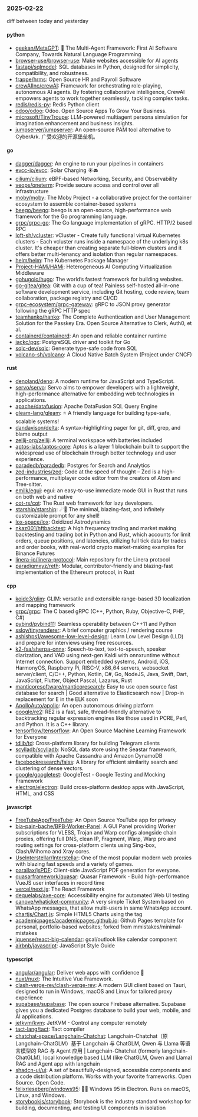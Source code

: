 ### 2025-02-22
diff between today and yesterday

#### python
* [geekan/MetaGPT](https://github.com/geekan/MetaGPT): 🌟 The Multi-Agent Framework: First AI Software Company, Towards Natural Language Programming
* [browser-use/browser-use](https://github.com/browser-use/browser-use): Make websites accessible for AI agents
* [fastapi/sqlmodel](https://github.com/fastapi/sqlmodel): SQL databases in Python, designed for simplicity, compatibility, and robustness.
* [frappe/hrms](https://github.com/frappe/hrms): Open Source HR and Payroll Software
* [crewAIInc/crewAI](https://github.com/crewAIInc/crewAI): Framework for orchestrating role-playing, autonomous AI agents. By fostering collaborative intelligence, CrewAI empowers agents to work together seamlessly, tackling complex tasks.
* [redis/redis-py](https://github.com/redis/redis-py): Redis Python client
* [odoo/odoo](https://github.com/odoo/odoo): Odoo. Open Source Apps To Grow Your Business.
* [microsoft/TinyTroupe](https://github.com/microsoft/TinyTroupe): LLM-powered multiagent persona simulation for imagination enhancement and business insights.
* [jumpserver/jumpserver](https://github.com/jumpserver/jumpserver): An open-source PAM tool alternative to CyberArk. 广受欢迎的开源堡垒机。

#### go
* [dagger/dagger](https://github.com/dagger/dagger): An engine to run your pipelines in containers
* [evcc-io/evcc](https://github.com/evcc-io/evcc): Solar Charging ☀️🚘
* [cilium/cilium](https://github.com/cilium/cilium): eBPF-based Networking, Security, and Observability
* [veops/oneterm](https://github.com/veops/oneterm): Provide secure access and control over all infrastructure
* [moby/moby](https://github.com/moby/moby): The Moby Project - a collaborative project for the container ecosystem to assemble container-based systems
* [beego/beego](https://github.com/beego/beego): beego is an open-source, high-performance web framework for the Go programming language.
* [grpc/grpc-go](https://github.com/grpc/grpc-go): The Go language implementation of gRPC. HTTP/2 based RPC
* [loft-sh/vcluster](https://github.com/loft-sh/vcluster): vCluster - Create fully functional virtual Kubernetes clusters - Each vcluster runs inside a namespace of the underlying k8s cluster. It's cheaper than creating separate full-blown clusters and it offers better multi-tenancy and isolation than regular namespaces.
* [helm/helm](https://github.com/helm/helm): The Kubernetes Package Manager
* [Project-HAMi/HAMi](https://github.com/Project-HAMi/HAMi): Heterogeneous AI Computing Virtualization Middleware
* [gohugoio/hugo](https://github.com/gohugoio/hugo): The world’s fastest framework for building websites.
* [go-gitea/gitea](https://github.com/go-gitea/gitea): Git with a cup of tea! Painless self-hosted all-in-one software development service, including Git hosting, code review, team collaboration, package registry and CI/CD
* [grpc-ecosystem/grpc-gateway](https://github.com/grpc-ecosystem/grpc-gateway): gRPC to JSON proxy generator following the gRPC HTTP spec
* [teamhanko/hanko](https://github.com/teamhanko/hanko): The Complete Authentication and User Management Solution for the Passkey Era. Open Source Alternative to Clerk, Auth0, et al.
* [containerd/containerd](https://github.com/containerd/containerd): An open and reliable container runtime
* [jackc/pgx](https://github.com/jackc/pgx): PostgreSQL driver and toolkit for Go
* [sqlc-dev/sqlc](https://github.com/sqlc-dev/sqlc): Generate type-safe code from SQL
* [volcano-sh/volcano](https://github.com/volcano-sh/volcano): A Cloud Native Batch System (Project under CNCF)

#### rust
* [denoland/deno](https://github.com/denoland/deno): A modern runtime for JavaScript and TypeScript.
* [servo/servo](https://github.com/servo/servo): Servo aims to empower developers with a lightweight, high-performance alternative for embedding web technologies in applications.
* [apache/datafusion](https://github.com/apache/datafusion): Apache DataFusion SQL Query Engine
* [gleam-lang/gleam](https://github.com/gleam-lang/gleam): ⭐️ A friendly language for building type-safe, scalable systems!
* [dandavison/delta](https://github.com/dandavison/delta): A syntax-highlighting pager for git, diff, grep, and blame output
* [zellij-org/zellij](https://github.com/zellij-org/zellij): A terminal workspace with batteries included
* [aptos-labs/aptos-core](https://github.com/aptos-labs/aptos-core): Aptos is a layer 1 blockchain built to support the widespread use of blockchain through better technology and user experience.
* [paradedb/paradedb](https://github.com/paradedb/paradedb): Postgres for Search and Analytics
* [zed-industries/zed](https://github.com/zed-industries/zed): Code at the speed of thought – Zed is a high-performance, multiplayer code editor from the creators of Atom and Tree-sitter.
* [emilk/egui](https://github.com/emilk/egui): egui: an easy-to-use immediate mode GUI in Rust that runs on both web and native
* [cot-rs/cot](https://github.com/cot-rs/cot): The Rust web framework for lazy developers.
* [starship/starship](https://github.com/starship/starship): ☄🌌️ The minimal, blazing-fast, and infinitely customizable prompt for any shell!
* [lox-space/lox](https://github.com/lox-space/lox): Oxidized Astrodynamics
* [nkaz001/hftbacktest](https://github.com/nkaz001/hftbacktest): A high frequency trading and market making backtesting and trading bot in Python and Rust, which accounts for limit orders, queue positions, and latencies, utilizing full tick data for trades and order books, with real-world crypto market-making examples for Binance Futures
* [linera-io/linera-protocol](https://github.com/linera-io/linera-protocol): Main repository for the Linera protocol
* [paradigmxyz/reth](https://github.com/paradigmxyz/reth): Modular, contributor-friendly and blazing-fast implementation of the Ethereum protocol, in Rust

#### cpp
* [koide3/glim](https://github.com/koide3/glim): GLIM: versatile and extensible range-based 3D localization and mapping framework
* [grpc/grpc](https://github.com/grpc/grpc): The C based gRPC (C++, Python, Ruby, Objective-C, PHP, C#)
* [pybind/pybind11](https://github.com/pybind/pybind11): Seamless operability between C++11 and Python
* [ssloy/tinyrenderer](https://github.com/ssloy/tinyrenderer): A brief computer graphics / rendering course
* [ashishps1/awesome-low-level-design](https://github.com/ashishps1/awesome-low-level-design): Learn Low Level Design (LLD) and prepare for interviews using free resources.
* [k2-fsa/sherpa-onnx](https://github.com/k2-fsa/sherpa-onnx): Speech-to-text, text-to-speech, speaker diarization, and VAD using next-gen Kaldi with onnxruntime without Internet connection. Support embedded systems, Android, iOS, HarmonyOS, Raspberry Pi, RISC-V, x86_64 servers, websocket server/client, C/C++, Python, Kotlin, C#, Go, NodeJS, Java, Swift, Dart, JavaScript, Flutter, Object Pascal, Lazarus, Rust
* [manticoresoftware/manticoresearch](https://github.com/manticoresoftware/manticoresearch): Easy to use open source fast database for search | Good alternative to Elasticsearch now | Drop-in replacement for E in the ELK soon
* [ApolloAuto/apollo](https://github.com/ApolloAuto/apollo): An open autonomous driving platform
* [google/re2](https://github.com/google/re2): RE2 is a fast, safe, thread-friendly alternative to backtracking regular expression engines like those used in PCRE, Perl, and Python. It is a C++ library.
* [tensorflow/tensorflow](https://github.com/tensorflow/tensorflow): An Open Source Machine Learning Framework for Everyone
* [tdlib/td](https://github.com/tdlib/td): Cross-platform library for building Telegram clients
* [scylladb/scylladb](https://github.com/scylladb/scylladb): NoSQL data store using the Seastar framework, compatible with Apache Cassandra and Amazon DynamoDB
* [facebookresearch/faiss](https://github.com/facebookresearch/faiss): A library for efficient similarity search and clustering of dense vectors.
* [google/googletest](https://github.com/google/googletest): GoogleTest - Google Testing and Mocking Framework
* [electron/electron](https://github.com/electron/electron): Build cross-platform desktop apps with JavaScript, HTML, and CSS

#### javascript
* [FreeTubeApp/FreeTube](https://github.com/FreeTubeApp/FreeTube): An Open Source YouTube app for privacy
* [bia-pain-bache/BPB-Worker-Panel](https://github.com/bia-pain-bache/BPB-Worker-Panel): A GUI Panel providing Worker subscriptions for VLESS, Trojan and Warp configs alongside chain proxies, offering full DNS, clean IP, Fragment, Warp, Warp pro and routing settings for cross-platform clients using Sing-box, Clash/Mihomo and Xray cores.
* [UseInterstellar/Interstellar](https://github.com/UseInterstellar/Interstellar): One of the most popular modern web proxies with blazing fast speeds and a variety of games.
* [parallax/jsPDF](https://github.com/parallax/jsPDF): Client-side JavaScript PDF generation for everyone.
* [quasarframework/quasar](https://github.com/quasarframework/quasar): Quasar Framework - Build high-performance VueJS user interfaces in record time
* [vercel/next.js](https://github.com/vercel/next.js): The React Framework
* [dequelabs/axe-core](https://github.com/dequelabs/axe-core): Accessibility engine for automated Web UI testing
* [canove/whaticket-community](https://github.com/canove/whaticket-community): A very simple Ticket System based on WhatsApp messages, that allow multi-users in same WhatsApp account.
* [chartjs/Chart.js](https://github.com/chartjs/Chart.js): Simple HTML5 Charts using the <canvas> tag
* [academicpages/academicpages.github.io](https://github.com/academicpages/academicpages.github.io): Github Pages template for personal, portfolio-based websites; forked from mmistakes/minimal-mistakes
* [jquense/react-big-calendar](https://github.com/jquense/react-big-calendar): gcal/outlook like calendar component
* [airbnb/javascript](https://github.com/airbnb/javascript): JavaScript Style Guide

#### typescript
* [angular/angular](https://github.com/angular/angular): Deliver web apps with confidence 🚀
* [nuxt/nuxt](https://github.com/nuxt/nuxt): The Intuitive Vue Framework.
* [clash-verge-rev/clash-verge-rev](https://github.com/clash-verge-rev/clash-verge-rev): A modern GUI client based on Tauri, designed to run in Windows, macOS and Linux for tailored proxy experience
* [supabase/supabase](https://github.com/supabase/supabase): The open source Firebase alternative. Supabase gives you a dedicated Postgres database to build your web, mobile, and AI applications.
* [jetkvm/kvm](https://github.com/jetkvm/kvm): JetKVM - Control any computer remotely
* [tact-lang/tact](https://github.com/tact-lang/tact): Tact compiler
* [chatchat-space/Langchain-Chatchat](https://github.com/chatchat-space/Langchain-Chatchat): Langchain-Chatchat（原Langchain-ChatGLM）基于 Langchain 与 ChatGLM, Qwen 与 Llama 等语言模型的 RAG 与 Agent 应用 | Langchain-Chatchat (formerly langchain-ChatGLM), local knowledge based LLM (like ChatGLM, Qwen and Llama) RAG and Agent app with langchain
* [shadcn-ui/ui](https://github.com/shadcn-ui/ui): A set of beautifully-designed, accessible components and a code distribution platform. Works with your favorite frameworks. Open Source. Open Code.
* [felixrieseberg/windows95](https://github.com/felixrieseberg/windows95): 💩🚀 Windows 95 in Electron. Runs on macOS, Linux, and Windows.
* [storybookjs/storybook](https://github.com/storybookjs/storybook): Storybook is the industry standard workshop for building, documenting, and testing UI components in isolation
